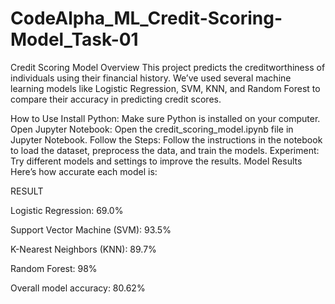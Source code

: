 # CodeAlpha_ML_Credit-Scoring-Model_Task-01

Credit Scoring Model
Overview
This project predicts the creditworthiness of individuals using their financial history. We’ve used several machine learning models like Logistic Regression, SVM, KNN, and Random Forest to compare their accuracy in predicting credit scores.

How to Use
Install Python: Make sure Python is installed on your computer.
Open Jupyter Notebook: Open the credit_scoring_model.ipynb file in Jupyter Notebook.
Follow the Steps: Follow the instructions in the notebook to load the dataset, preprocess the data, and train the models.
Experiment: Try different models and settings to improve the results.
Model Results
Here’s how accurate each model is:

RESULT

Logistic Regression: 69.0%

Support Vector Machine (SVM): 93.5%

K-Nearest Neighbors (KNN): 89.7%

Random Forest: 98%

Overall model accuracy: 80.62%
